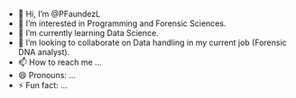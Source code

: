 - 👋 Hi, I’m @PFaundezL
- 👀 I’m interested in Programming and Forensic Sciences.
- 🌱 I’m currently learning Data Science.
- 💞️ I’m looking to collaborate on Data handling in my current job (Forensic DNA analyst).
- 📫 How to reach me ...
- 😄 Pronouns: ...
- ⚡ Fun fact: ...

<!---
PFaundezL/PFaundezL is a ✨ special ✨ repository because its `README.md` (this file) appears on your GitHub profile.
You can click the Preview link to take a look at your changes.
--->
